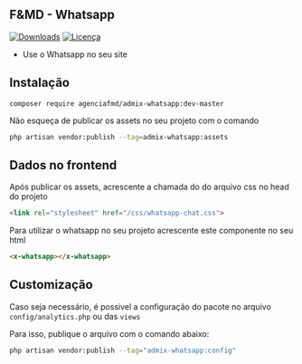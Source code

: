 ## F&MD - Whatsapp

[![Downloads](https://img.shields.io/packagist/dt/agenciafmd/admix-whatsapp.svg?style=flat-square)](https://packagist.org/packages/agenciafmd/admix-whatsapp)
[![Licença](https://img.shields.io/badge/license-MIT-brightgreen.svg?style=flat-square)](LICENSE.md)

- Use o Whatsapp no seu site

## Instalação

```
composer require agenciafmd/admix-whatsapp:dev-master
```

Não esqueça de publicar os assets no seu projeto com o comando 

```bash
php artisan vendor:publish --tag=admix-whatsapp:assets
```

## Dados no frontend

Após publicar os assets, acrescente a chamada do do arquivo css no head do projeto

````html
<link rel="stylesheet" href="/css/whatsapp-chat.css">
````

Para utilizar o whatsapp no seu projeto acrescente este componente no seu html

```html
<x-whatsapp></x-whatsapp>
```
 
## Customização

Caso seja necessário, é possivel a configuração do pacote no arquivo `config/analytics.php` ou das `views`

Para isso, publique o arquivo com o comando abaixo:

```bash
php artisan vendor:publish --tag="admix-whatsapp:config"
```

